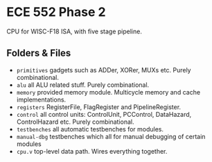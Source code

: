 # ECE 552 Phase 2
CPU for WISC-F18 ISA, with five stage pipeline.

## Folders & Files
- `primitives` gadgets such as ADDer, XORer, MUXs etc. Purely combinational.
- `alu` all ALU related stuff. Purely combinational.
- `memory` provided memory module. Multicycle memory and cache implementations.
- `registers` RegisterFile, FlagRegister and PipelineRegister.
- `control` all control units: ControlUnit, PCControl, DataHazard, ControlHazard etc. Purely combinational.
- `testbenches` all automatic testbenches for modules.
- `manual-dbg` testbenches which all for manual debugging of certain modules
- `cpu.v` top-level data path. Wires everything together.
